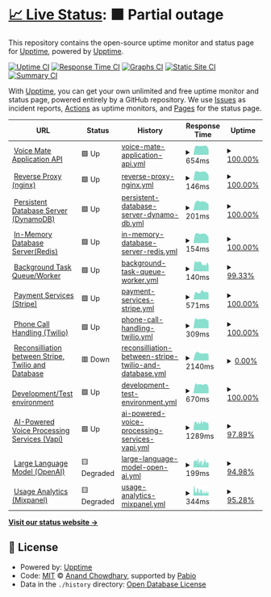 # [📈 Live Status](https://demo.upptime.js.org): <!--live status--> **🟧 Partial outage**

This repository contains the open-source uptime monitor and status page for [Upptime](https://upptime.js.org), powered by [Upptime](https://github.com/upptime/upptime).

[![Uptime CI](https://github.com/Voice-Mate/status-page/workflows/Uptime%20CI/badge.svg)](https://github.com/Voice-Mate/status-page/actions?query=workflow%3A%22Uptime+CI%22)
[![Response Time CI](https://github.com/Voice-Mate/status-page/workflows/Response%20Time%20CI/badge.svg)](https://github.com/Voice-Mate/status-page/actions?query=workflow%3A%22Response+Time+CI%22)
[![Graphs CI](https://github.com/Voice-Mate/status-page/workflows/Graphs%20CI/badge.svg)](https://github.com/Voice-Mate/status-page/actions?query=workflow%3A%22Graphs+CI%22)
[![Static Site CI](https://github.com/Voice-Mate/status-page/workflows/Static%20Site%20CI/badge.svg)](https://github.com/Voice-Mate/status-page/actions?query=workflow%3A%22Static+Site+CI%22)
[![Summary CI](https://github.com/Voice-Mate/status-page/workflows/Summary%20CI/badge.svg)](https://github.com/Voice-Mate/status-page/actions?query=workflow%3A%22Summary+CI%22)

With [Upptime](https://upptime.js.org), you can get your own unlimited and free uptime monitor and status page, powered entirely by a GitHub repository. We use [Issues](https://github.com/upptime/upptime/issues) as incident reports, [Actions](https://github.com/Voice-Mate/status-page/actions) as uptime monitors, and [Pages](https://demo.upptime.js.org) for the status page.

<!--start: status pages-->
<!-- This summary is generated by Upptime (https://github.com/upptime/upptime) -->
<!-- Do not edit this manually, your changes will be overwritten -->
<!-- prettier-ignore -->
| URL | Status | History | Response Time | Uptime |
| --- | ------ | ------- | ------------- | ------ |
| <img alt="" src="https://icons.duckduckgo.com/ip3/voicemate.nl.ico" height="13"> [Voice Mate Application API](https://voicemate.nl/fastapistatus) | 🟩 Up | [voice-mate-application-api.yml](https://github.com/Voice-Mate/status-page/commits/HEAD/history/voice-mate-application-api.yml) | <details><summary><img alt="Response time graph" src="./graphs/voice-mate-application-api/response-time-week.png" height="20"> 654ms</summary><br><a href="https://status.voicemate.nl/history/voice-mate-application-api"><img alt="Response time 583" src="https://img.shields.io/endpoint?url=https%3A%2F%2Fraw.githubusercontent.com%2FVoice-Mate%2Fstatus-page%2FHEAD%2Fapi%2Fvoice-mate-application-api%2Fresponse-time.json"></a><br><a href="https://status.voicemate.nl/history/voice-mate-application-api"><img alt="24-hour response time 404" src="https://img.shields.io/endpoint?url=https%3A%2F%2Fraw.githubusercontent.com%2FVoice-Mate%2Fstatus-page%2FHEAD%2Fapi%2Fvoice-mate-application-api%2Fresponse-time-day.json"></a><br><a href="https://status.voicemate.nl/history/voice-mate-application-api"><img alt="7-day response time 654" src="https://img.shields.io/endpoint?url=https%3A%2F%2Fraw.githubusercontent.com%2FVoice-Mate%2Fstatus-page%2FHEAD%2Fapi%2Fvoice-mate-application-api%2Fresponse-time-week.json"></a><br><a href="https://status.voicemate.nl/history/voice-mate-application-api"><img alt="30-day response time 586" src="https://img.shields.io/endpoint?url=https%3A%2F%2Fraw.githubusercontent.com%2FVoice-Mate%2Fstatus-page%2FHEAD%2Fapi%2Fvoice-mate-application-api%2Fresponse-time-month.json"></a><br><a href="https://status.voicemate.nl/history/voice-mate-application-api"><img alt="1-year response time 583" src="https://img.shields.io/endpoint?url=https%3A%2F%2Fraw.githubusercontent.com%2FVoice-Mate%2Fstatus-page%2FHEAD%2Fapi%2Fvoice-mate-application-api%2Fresponse-time-year.json"></a></details> | <details><summary><a href="https://status.voicemate.nl/history/voice-mate-application-api">100.00%</a></summary><a href="https://status.voicemate.nl/history/voice-mate-application-api"><img alt="All-time uptime 100.00%" src="https://img.shields.io/endpoint?url=https%3A%2F%2Fraw.githubusercontent.com%2FVoice-Mate%2Fstatus-page%2FHEAD%2Fapi%2Fvoice-mate-application-api%2Fuptime.json"></a><br><a href="https://status.voicemate.nl/history/voice-mate-application-api"><img alt="24-hour uptime 100.00%" src="https://img.shields.io/endpoint?url=https%3A%2F%2Fraw.githubusercontent.com%2FVoice-Mate%2Fstatus-page%2FHEAD%2Fapi%2Fvoice-mate-application-api%2Fuptime-day.json"></a><br><a href="https://status.voicemate.nl/history/voice-mate-application-api"><img alt="7-day uptime 100.00%" src="https://img.shields.io/endpoint?url=https%3A%2F%2Fraw.githubusercontent.com%2FVoice-Mate%2Fstatus-page%2FHEAD%2Fapi%2Fvoice-mate-application-api%2Fuptime-week.json"></a><br><a href="https://status.voicemate.nl/history/voice-mate-application-api"><img alt="30-day uptime 100.00%" src="https://img.shields.io/endpoint?url=https%3A%2F%2Fraw.githubusercontent.com%2FVoice-Mate%2Fstatus-page%2FHEAD%2Fapi%2Fvoice-mate-application-api%2Fuptime-month.json"></a><br><a href="https://status.voicemate.nl/history/voice-mate-application-api"><img alt="1-year uptime 100.00%" src="https://img.shields.io/endpoint?url=https%3A%2F%2Fraw.githubusercontent.com%2FVoice-Mate%2Fstatus-page%2FHEAD%2Fapi%2Fvoice-mate-application-api%2Fuptime-year.json"></a></details>
| <img alt="" src="https://icons.duckduckgo.com/ip3/voicemate.nl.ico" height="13"> [Reverse Proxy (nginx)](https://voicemate.nl/healthcheck) | 🟩 Up | [reverse-proxy-nginx.yml](https://github.com/Voice-Mate/status-page/commits/HEAD/history/reverse-proxy-nginx.yml) | <details><summary><img alt="Response time graph" src="./graphs/reverse-proxy-nginx/response-time-week.png" height="20"> 146ms</summary><br><a href="https://status.voicemate.nl/history/reverse-proxy-nginx"><img alt="Response time 130" src="https://img.shields.io/endpoint?url=https%3A%2F%2Fraw.githubusercontent.com%2FVoice-Mate%2Fstatus-page%2FHEAD%2Fapi%2Freverse-proxy-nginx%2Fresponse-time.json"></a><br><a href="https://status.voicemate.nl/history/reverse-proxy-nginx"><img alt="24-hour response time 91" src="https://img.shields.io/endpoint?url=https%3A%2F%2Fraw.githubusercontent.com%2FVoice-Mate%2Fstatus-page%2FHEAD%2Fapi%2Freverse-proxy-nginx%2Fresponse-time-day.json"></a><br><a href="https://status.voicemate.nl/history/reverse-proxy-nginx"><img alt="7-day response time 146" src="https://img.shields.io/endpoint?url=https%3A%2F%2Fraw.githubusercontent.com%2FVoice-Mate%2Fstatus-page%2FHEAD%2Fapi%2Freverse-proxy-nginx%2Fresponse-time-week.json"></a><br><a href="https://status.voicemate.nl/history/reverse-proxy-nginx"><img alt="30-day response time 131" src="https://img.shields.io/endpoint?url=https%3A%2F%2Fraw.githubusercontent.com%2FVoice-Mate%2Fstatus-page%2FHEAD%2Fapi%2Freverse-proxy-nginx%2Fresponse-time-month.json"></a><br><a href="https://status.voicemate.nl/history/reverse-proxy-nginx"><img alt="1-year response time 130" src="https://img.shields.io/endpoint?url=https%3A%2F%2Fraw.githubusercontent.com%2FVoice-Mate%2Fstatus-page%2FHEAD%2Fapi%2Freverse-proxy-nginx%2Fresponse-time-year.json"></a></details> | <details><summary><a href="https://status.voicemate.nl/history/reverse-proxy-nginx">100.00%</a></summary><a href="https://status.voicemate.nl/history/reverse-proxy-nginx"><img alt="All-time uptime 100.00%" src="https://img.shields.io/endpoint?url=https%3A%2F%2Fraw.githubusercontent.com%2FVoice-Mate%2Fstatus-page%2FHEAD%2Fapi%2Freverse-proxy-nginx%2Fuptime.json"></a><br><a href="https://status.voicemate.nl/history/reverse-proxy-nginx"><img alt="24-hour uptime 100.00%" src="https://img.shields.io/endpoint?url=https%3A%2F%2Fraw.githubusercontent.com%2FVoice-Mate%2Fstatus-page%2FHEAD%2Fapi%2Freverse-proxy-nginx%2Fuptime-day.json"></a><br><a href="https://status.voicemate.nl/history/reverse-proxy-nginx"><img alt="7-day uptime 100.00%" src="https://img.shields.io/endpoint?url=https%3A%2F%2Fraw.githubusercontent.com%2FVoice-Mate%2Fstatus-page%2FHEAD%2Fapi%2Freverse-proxy-nginx%2Fuptime-week.json"></a><br><a href="https://status.voicemate.nl/history/reverse-proxy-nginx"><img alt="30-day uptime 100.00%" src="https://img.shields.io/endpoint?url=https%3A%2F%2Fraw.githubusercontent.com%2FVoice-Mate%2Fstatus-page%2FHEAD%2Fapi%2Freverse-proxy-nginx%2Fuptime-month.json"></a><br><a href="https://status.voicemate.nl/history/reverse-proxy-nginx"><img alt="1-year uptime 100.00%" src="https://img.shields.io/endpoint?url=https%3A%2F%2Fraw.githubusercontent.com%2FVoice-Mate%2Fstatus-page%2FHEAD%2Fapi%2Freverse-proxy-nginx%2Fuptime-year.json"></a></details>
| <img alt="" src="https://icons.duckduckgo.com/ip3/voicemate.nl.ico" height="13"> [Persistent Database Server (DynamoDB)](https://voicemate.nl/databasestatus) | 🟩 Up | [persistent-database-server-dynamo-db.yml](https://github.com/Voice-Mate/status-page/commits/HEAD/history/persistent-database-server-dynamo-db.yml) | <details><summary><img alt="Response time graph" src="./graphs/persistent-database-server-dynamo-db/response-time-week.png" height="20"> 201ms</summary><br><a href="https://status.voicemate.nl/history/persistent-database-server-dynamo-db"><img alt="Response time 195" src="https://img.shields.io/endpoint?url=https%3A%2F%2Fraw.githubusercontent.com%2FVoice-Mate%2Fstatus-page%2FHEAD%2Fapi%2Fpersistent-database-server-dynamo-db%2Fresponse-time.json"></a><br><a href="https://status.voicemate.nl/history/persistent-database-server-dynamo-db"><img alt="24-hour response time 140" src="https://img.shields.io/endpoint?url=https%3A%2F%2Fraw.githubusercontent.com%2FVoice-Mate%2Fstatus-page%2FHEAD%2Fapi%2Fpersistent-database-server-dynamo-db%2Fresponse-time-day.json"></a><br><a href="https://status.voicemate.nl/history/persistent-database-server-dynamo-db"><img alt="7-day response time 201" src="https://img.shields.io/endpoint?url=https%3A%2F%2Fraw.githubusercontent.com%2FVoice-Mate%2Fstatus-page%2FHEAD%2Fapi%2Fpersistent-database-server-dynamo-db%2Fresponse-time-week.json"></a><br><a href="https://status.voicemate.nl/history/persistent-database-server-dynamo-db"><img alt="30-day response time 193" src="https://img.shields.io/endpoint?url=https%3A%2F%2Fraw.githubusercontent.com%2FVoice-Mate%2Fstatus-page%2FHEAD%2Fapi%2Fpersistent-database-server-dynamo-db%2Fresponse-time-month.json"></a><br><a href="https://status.voicemate.nl/history/persistent-database-server-dynamo-db"><img alt="1-year response time 195" src="https://img.shields.io/endpoint?url=https%3A%2F%2Fraw.githubusercontent.com%2FVoice-Mate%2Fstatus-page%2FHEAD%2Fapi%2Fpersistent-database-server-dynamo-db%2Fresponse-time-year.json"></a></details> | <details><summary><a href="https://status.voicemate.nl/history/persistent-database-server-dynamo-db">100.00%</a></summary><a href="https://status.voicemate.nl/history/persistent-database-server-dynamo-db"><img alt="All-time uptime 100.00%" src="https://img.shields.io/endpoint?url=https%3A%2F%2Fraw.githubusercontent.com%2FVoice-Mate%2Fstatus-page%2FHEAD%2Fapi%2Fpersistent-database-server-dynamo-db%2Fuptime.json"></a><br><a href="https://status.voicemate.nl/history/persistent-database-server-dynamo-db"><img alt="24-hour uptime 100.00%" src="https://img.shields.io/endpoint?url=https%3A%2F%2Fraw.githubusercontent.com%2FVoice-Mate%2Fstatus-page%2FHEAD%2Fapi%2Fpersistent-database-server-dynamo-db%2Fuptime-day.json"></a><br><a href="https://status.voicemate.nl/history/persistent-database-server-dynamo-db"><img alt="7-day uptime 100.00%" src="https://img.shields.io/endpoint?url=https%3A%2F%2Fraw.githubusercontent.com%2FVoice-Mate%2Fstatus-page%2FHEAD%2Fapi%2Fpersistent-database-server-dynamo-db%2Fuptime-week.json"></a><br><a href="https://status.voicemate.nl/history/persistent-database-server-dynamo-db"><img alt="30-day uptime 100.00%" src="https://img.shields.io/endpoint?url=https%3A%2F%2Fraw.githubusercontent.com%2FVoice-Mate%2Fstatus-page%2FHEAD%2Fapi%2Fpersistent-database-server-dynamo-db%2Fuptime-month.json"></a><br><a href="https://status.voicemate.nl/history/persistent-database-server-dynamo-db"><img alt="1-year uptime 100.00%" src="https://img.shields.io/endpoint?url=https%3A%2F%2Fraw.githubusercontent.com%2FVoice-Mate%2Fstatus-page%2FHEAD%2Fapi%2Fpersistent-database-server-dynamo-db%2Fuptime-year.json"></a></details>
| <img alt="" src="https://icons.duckduckgo.com/ip3/voicemate.nl.ico" height="13"> [In-Memory Database Server(Redis)](https://voicemate.nl/redisstatus) | 🟩 Up | [in-memory-database-server-redis.yml](https://github.com/Voice-Mate/status-page/commits/HEAD/history/in-memory-database-server-redis.yml) | <details><summary><img alt="Response time graph" src="./graphs/in-memory-database-server-redis/response-time-week.png" height="20"> 154ms</summary><br><a href="https://status.voicemate.nl/history/in-memory-database-server-redis"><img alt="Response time 140" src="https://img.shields.io/endpoint?url=https%3A%2F%2Fraw.githubusercontent.com%2FVoice-Mate%2Fstatus-page%2FHEAD%2Fapi%2Fin-memory-database-server-redis%2Fresponse-time.json"></a><br><a href="https://status.voicemate.nl/history/in-memory-database-server-redis"><img alt="24-hour response time 98" src="https://img.shields.io/endpoint?url=https%3A%2F%2Fraw.githubusercontent.com%2FVoice-Mate%2Fstatus-page%2FHEAD%2Fapi%2Fin-memory-database-server-redis%2Fresponse-time-day.json"></a><br><a href="https://status.voicemate.nl/history/in-memory-database-server-redis"><img alt="7-day response time 154" src="https://img.shields.io/endpoint?url=https%3A%2F%2Fraw.githubusercontent.com%2FVoice-Mate%2Fstatus-page%2FHEAD%2Fapi%2Fin-memory-database-server-redis%2Fresponse-time-week.json"></a><br><a href="https://status.voicemate.nl/history/in-memory-database-server-redis"><img alt="30-day response time 140" src="https://img.shields.io/endpoint?url=https%3A%2F%2Fraw.githubusercontent.com%2FVoice-Mate%2Fstatus-page%2FHEAD%2Fapi%2Fin-memory-database-server-redis%2Fresponse-time-month.json"></a><br><a href="https://status.voicemate.nl/history/in-memory-database-server-redis"><img alt="1-year response time 140" src="https://img.shields.io/endpoint?url=https%3A%2F%2Fraw.githubusercontent.com%2FVoice-Mate%2Fstatus-page%2FHEAD%2Fapi%2Fin-memory-database-server-redis%2Fresponse-time-year.json"></a></details> | <details><summary><a href="https://status.voicemate.nl/history/in-memory-database-server-redis">100.00%</a></summary><a href="https://status.voicemate.nl/history/in-memory-database-server-redis"><img alt="All-time uptime 100.00%" src="https://img.shields.io/endpoint?url=https%3A%2F%2Fraw.githubusercontent.com%2FVoice-Mate%2Fstatus-page%2FHEAD%2Fapi%2Fin-memory-database-server-redis%2Fuptime.json"></a><br><a href="https://status.voicemate.nl/history/in-memory-database-server-redis"><img alt="24-hour uptime 100.00%" src="https://img.shields.io/endpoint?url=https%3A%2F%2Fraw.githubusercontent.com%2FVoice-Mate%2Fstatus-page%2FHEAD%2Fapi%2Fin-memory-database-server-redis%2Fuptime-day.json"></a><br><a href="https://status.voicemate.nl/history/in-memory-database-server-redis"><img alt="7-day uptime 100.00%" src="https://img.shields.io/endpoint?url=https%3A%2F%2Fraw.githubusercontent.com%2FVoice-Mate%2Fstatus-page%2FHEAD%2Fapi%2Fin-memory-database-server-redis%2Fuptime-week.json"></a><br><a href="https://status.voicemate.nl/history/in-memory-database-server-redis"><img alt="30-day uptime 100.00%" src="https://img.shields.io/endpoint?url=https%3A%2F%2Fraw.githubusercontent.com%2FVoice-Mate%2Fstatus-page%2FHEAD%2Fapi%2Fin-memory-database-server-redis%2Fuptime-month.json"></a><br><a href="https://status.voicemate.nl/history/in-memory-database-server-redis"><img alt="1-year uptime 100.00%" src="https://img.shields.io/endpoint?url=https%3A%2F%2Fraw.githubusercontent.com%2FVoice-Mate%2Fstatus-page%2FHEAD%2Fapi%2Fin-memory-database-server-redis%2Fuptime-year.json"></a></details>
| <img alt="" src="https://icons.duckduckgo.com/ip3/voicemate.nl.ico" height="13"> [Background Task Queue/Worker](https://voicemate.nl/failed_tasks) | 🟩 Up | [background-task-queue-worker.yml](https://github.com/Voice-Mate/status-page/commits/HEAD/history/background-task-queue-worker.yml) | <details><summary><img alt="Response time graph" src="./graphs/background-task-queue-worker/response-time-week.png" height="20"> 140ms</summary><br><a href="https://status.voicemate.nl/history/background-task-queue-worker"><img alt="Response time 142" src="https://img.shields.io/endpoint?url=https%3A%2F%2Fraw.githubusercontent.com%2FVoice-Mate%2Fstatus-page%2FHEAD%2Fapi%2Fbackground-task-queue-worker%2Fresponse-time.json"></a><br><a href="https://status.voicemate.nl/history/background-task-queue-worker"><img alt="24-hour response time 99" src="https://img.shields.io/endpoint?url=https%3A%2F%2Fraw.githubusercontent.com%2FVoice-Mate%2Fstatus-page%2FHEAD%2Fapi%2Fbackground-task-queue-worker%2Fresponse-time-day.json"></a><br><a href="https://status.voicemate.nl/history/background-task-queue-worker"><img alt="7-day response time 140" src="https://img.shields.io/endpoint?url=https%3A%2F%2Fraw.githubusercontent.com%2FVoice-Mate%2Fstatus-page%2FHEAD%2Fapi%2Fbackground-task-queue-worker%2Fresponse-time-week.json"></a><br><a href="https://status.voicemate.nl/history/background-task-queue-worker"><img alt="30-day response time 143" src="https://img.shields.io/endpoint?url=https%3A%2F%2Fraw.githubusercontent.com%2FVoice-Mate%2Fstatus-page%2FHEAD%2Fapi%2Fbackground-task-queue-worker%2Fresponse-time-month.json"></a><br><a href="https://status.voicemate.nl/history/background-task-queue-worker"><img alt="1-year response time 142" src="https://img.shields.io/endpoint?url=https%3A%2F%2Fraw.githubusercontent.com%2FVoice-Mate%2Fstatus-page%2FHEAD%2Fapi%2Fbackground-task-queue-worker%2Fresponse-time-year.json"></a></details> | <details><summary><a href="https://status.voicemate.nl/history/background-task-queue-worker">99.33%</a></summary><a href="https://status.voicemate.nl/history/background-task-queue-worker"><img alt="All-time uptime 90.94%" src="https://img.shields.io/endpoint?url=https%3A%2F%2Fraw.githubusercontent.com%2FVoice-Mate%2Fstatus-page%2FHEAD%2Fapi%2Fbackground-task-queue-worker%2Fuptime.json"></a><br><a href="https://status.voicemate.nl/history/background-task-queue-worker"><img alt="24-hour uptime 100.00%" src="https://img.shields.io/endpoint?url=https%3A%2F%2Fraw.githubusercontent.com%2FVoice-Mate%2Fstatus-page%2FHEAD%2Fapi%2Fbackground-task-queue-worker%2Fuptime-day.json"></a><br><a href="https://status.voicemate.nl/history/background-task-queue-worker"><img alt="7-day uptime 99.33%" src="https://img.shields.io/endpoint?url=https%3A%2F%2Fraw.githubusercontent.com%2FVoice-Mate%2Fstatus-page%2FHEAD%2Fapi%2Fbackground-task-queue-worker%2Fuptime-week.json"></a><br><a href="https://status.voicemate.nl/history/background-task-queue-worker"><img alt="30-day uptime 90.23%" src="https://img.shields.io/endpoint?url=https%3A%2F%2Fraw.githubusercontent.com%2FVoice-Mate%2Fstatus-page%2FHEAD%2Fapi%2Fbackground-task-queue-worker%2Fuptime-month.json"></a><br><a href="https://status.voicemate.nl/history/background-task-queue-worker"><img alt="1-year uptime 90.94%" src="https://img.shields.io/endpoint?url=https%3A%2F%2Fraw.githubusercontent.com%2FVoice-Mate%2Fstatus-page%2FHEAD%2Fapi%2Fbackground-task-queue-worker%2Fuptime-year.json"></a></details>
| <img alt="" src="https://icons.duckduckgo.com/ip3/voicemate.nl.ico" height="13"> [Payment Services (Stripe)](https://voicemate.nl/stripestatus) | 🟩 Up | [payment-services-stripe.yml](https://github.com/Voice-Mate/status-page/commits/HEAD/history/payment-services-stripe.yml) | <details><summary><img alt="Response time graph" src="./graphs/payment-services-stripe/response-time-week.png" height="20"> 571ms</summary><br><a href="https://status.voicemate.nl/history/payment-services-stripe"><img alt="Response time 559" src="https://img.shields.io/endpoint?url=https%3A%2F%2Fraw.githubusercontent.com%2FVoice-Mate%2Fstatus-page%2FHEAD%2Fapi%2Fpayment-services-stripe%2Fresponse-time.json"></a><br><a href="https://status.voicemate.nl/history/payment-services-stripe"><img alt="24-hour response time 505" src="https://img.shields.io/endpoint?url=https%3A%2F%2Fraw.githubusercontent.com%2FVoice-Mate%2Fstatus-page%2FHEAD%2Fapi%2Fpayment-services-stripe%2Fresponse-time-day.json"></a><br><a href="https://status.voicemate.nl/history/payment-services-stripe"><img alt="7-day response time 571" src="https://img.shields.io/endpoint?url=https%3A%2F%2Fraw.githubusercontent.com%2FVoice-Mate%2Fstatus-page%2FHEAD%2Fapi%2Fpayment-services-stripe%2Fresponse-time-week.json"></a><br><a href="https://status.voicemate.nl/history/payment-services-stripe"><img alt="30-day response time 557" src="https://img.shields.io/endpoint?url=https%3A%2F%2Fraw.githubusercontent.com%2FVoice-Mate%2Fstatus-page%2FHEAD%2Fapi%2Fpayment-services-stripe%2Fresponse-time-month.json"></a><br><a href="https://status.voicemate.nl/history/payment-services-stripe"><img alt="1-year response time 559" src="https://img.shields.io/endpoint?url=https%3A%2F%2Fraw.githubusercontent.com%2FVoice-Mate%2Fstatus-page%2FHEAD%2Fapi%2Fpayment-services-stripe%2Fresponse-time-year.json"></a></details> | <details><summary><a href="https://status.voicemate.nl/history/payment-services-stripe">100.00%</a></summary><a href="https://status.voicemate.nl/history/payment-services-stripe"><img alt="All-time uptime 100.00%" src="https://img.shields.io/endpoint?url=https%3A%2F%2Fraw.githubusercontent.com%2FVoice-Mate%2Fstatus-page%2FHEAD%2Fapi%2Fpayment-services-stripe%2Fuptime.json"></a><br><a href="https://status.voicemate.nl/history/payment-services-stripe"><img alt="24-hour uptime 100.00%" src="https://img.shields.io/endpoint?url=https%3A%2F%2Fraw.githubusercontent.com%2FVoice-Mate%2Fstatus-page%2FHEAD%2Fapi%2Fpayment-services-stripe%2Fuptime-day.json"></a><br><a href="https://status.voicemate.nl/history/payment-services-stripe"><img alt="7-day uptime 100.00%" src="https://img.shields.io/endpoint?url=https%3A%2F%2Fraw.githubusercontent.com%2FVoice-Mate%2Fstatus-page%2FHEAD%2Fapi%2Fpayment-services-stripe%2Fuptime-week.json"></a><br><a href="https://status.voicemate.nl/history/payment-services-stripe"><img alt="30-day uptime 100.00%" src="https://img.shields.io/endpoint?url=https%3A%2F%2Fraw.githubusercontent.com%2FVoice-Mate%2Fstatus-page%2FHEAD%2Fapi%2Fpayment-services-stripe%2Fuptime-month.json"></a><br><a href="https://status.voicemate.nl/history/payment-services-stripe"><img alt="1-year uptime 100.00%" src="https://img.shields.io/endpoint?url=https%3A%2F%2Fraw.githubusercontent.com%2FVoice-Mate%2Fstatus-page%2FHEAD%2Fapi%2Fpayment-services-stripe%2Fuptime-year.json"></a></details>
| <img alt="" src="https://icons.duckduckgo.com/ip3/voicemate.nl.ico" height="13"> [Phone Call Handling (Twilio)](https://voicemate.nl/twiliostatus) | 🟩 Up | [phone-call-handling-twilio.yml](https://github.com/Voice-Mate/status-page/commits/HEAD/history/phone-call-handling-twilio.yml) | <details><summary><img alt="Response time graph" src="./graphs/phone-call-handling-twilio/response-time-week.png" height="20"> 309ms</summary><br><a href="https://status.voicemate.nl/history/phone-call-handling-twilio"><img alt="Response time 308" src="https://img.shields.io/endpoint?url=https%3A%2F%2Fraw.githubusercontent.com%2FVoice-Mate%2Fstatus-page%2FHEAD%2Fapi%2Fphone-call-handling-twilio%2Fresponse-time.json"></a><br><a href="https://status.voicemate.nl/history/phone-call-handling-twilio"><img alt="24-hour response time 247" src="https://img.shields.io/endpoint?url=https%3A%2F%2Fraw.githubusercontent.com%2FVoice-Mate%2Fstatus-page%2FHEAD%2Fapi%2Fphone-call-handling-twilio%2Fresponse-time-day.json"></a><br><a href="https://status.voicemate.nl/history/phone-call-handling-twilio"><img alt="7-day response time 309" src="https://img.shields.io/endpoint?url=https%3A%2F%2Fraw.githubusercontent.com%2FVoice-Mate%2Fstatus-page%2FHEAD%2Fapi%2Fphone-call-handling-twilio%2Fresponse-time-week.json"></a><br><a href="https://status.voicemate.nl/history/phone-call-handling-twilio"><img alt="30-day response time 310" src="https://img.shields.io/endpoint?url=https%3A%2F%2Fraw.githubusercontent.com%2FVoice-Mate%2Fstatus-page%2FHEAD%2Fapi%2Fphone-call-handling-twilio%2Fresponse-time-month.json"></a><br><a href="https://status.voicemate.nl/history/phone-call-handling-twilio"><img alt="1-year response time 308" src="https://img.shields.io/endpoint?url=https%3A%2F%2Fraw.githubusercontent.com%2FVoice-Mate%2Fstatus-page%2FHEAD%2Fapi%2Fphone-call-handling-twilio%2Fresponse-time-year.json"></a></details> | <details><summary><a href="https://status.voicemate.nl/history/phone-call-handling-twilio">100.00%</a></summary><a href="https://status.voicemate.nl/history/phone-call-handling-twilio"><img alt="All-time uptime 100.00%" src="https://img.shields.io/endpoint?url=https%3A%2F%2Fraw.githubusercontent.com%2FVoice-Mate%2Fstatus-page%2FHEAD%2Fapi%2Fphone-call-handling-twilio%2Fuptime.json"></a><br><a href="https://status.voicemate.nl/history/phone-call-handling-twilio"><img alt="24-hour uptime 100.00%" src="https://img.shields.io/endpoint?url=https%3A%2F%2Fraw.githubusercontent.com%2FVoice-Mate%2Fstatus-page%2FHEAD%2Fapi%2Fphone-call-handling-twilio%2Fuptime-day.json"></a><br><a href="https://status.voicemate.nl/history/phone-call-handling-twilio"><img alt="7-day uptime 100.00%" src="https://img.shields.io/endpoint?url=https%3A%2F%2Fraw.githubusercontent.com%2FVoice-Mate%2Fstatus-page%2FHEAD%2Fapi%2Fphone-call-handling-twilio%2Fuptime-week.json"></a><br><a href="https://status.voicemate.nl/history/phone-call-handling-twilio"><img alt="30-day uptime 100.00%" src="https://img.shields.io/endpoint?url=https%3A%2F%2Fraw.githubusercontent.com%2FVoice-Mate%2Fstatus-page%2FHEAD%2Fapi%2Fphone-call-handling-twilio%2Fuptime-month.json"></a><br><a href="https://status.voicemate.nl/history/phone-call-handling-twilio"><img alt="1-year uptime 100.00%" src="https://img.shields.io/endpoint?url=https%3A%2F%2Fraw.githubusercontent.com%2FVoice-Mate%2Fstatus-page%2FHEAD%2Fapi%2Fphone-call-handling-twilio%2Fuptime-year.json"></a></details>
| <img alt="" src="https://icons.duckduckgo.com/ip3/voicemate.nl.ico" height="13"> [Reconsilliation between Stripe, Twilio and Database](https://voicemate.nl/databases_in_sync) | 🟥 Down | [reconsilliation-between-stripe-twilio-and-database.yml](https://github.com/Voice-Mate/status-page/commits/HEAD/history/reconsilliation-between-stripe-twilio-and-database.yml) | <details><summary><img alt="Response time graph" src="./graphs/reconsilliation-between-stripe-twilio-and-database/response-time-week.png" height="20"> 2140ms</summary><br><a href="https://status.voicemate.nl/history/reconsilliation-between-stripe-twilio-and-database"><img alt="Response time 2201" src="https://img.shields.io/endpoint?url=https%3A%2F%2Fraw.githubusercontent.com%2FVoice-Mate%2Fstatus-page%2FHEAD%2Fapi%2Freconsilliation-between-stripe-twilio-and-database%2Fresponse-time.json"></a><br><a href="https://status.voicemate.nl/history/reconsilliation-between-stripe-twilio-and-database"><img alt="24-hour response time 1789" src="https://img.shields.io/endpoint?url=https%3A%2F%2Fraw.githubusercontent.com%2FVoice-Mate%2Fstatus-page%2FHEAD%2Fapi%2Freconsilliation-between-stripe-twilio-and-database%2Fresponse-time-day.json"></a><br><a href="https://status.voicemate.nl/history/reconsilliation-between-stripe-twilio-and-database"><img alt="7-day response time 2140" src="https://img.shields.io/endpoint?url=https%3A%2F%2Fraw.githubusercontent.com%2FVoice-Mate%2Fstatus-page%2FHEAD%2Fapi%2Freconsilliation-between-stripe-twilio-and-database%2Fresponse-time-week.json"></a><br><a href="https://status.voicemate.nl/history/reconsilliation-between-stripe-twilio-and-database"><img alt="30-day response time 2201" src="https://img.shields.io/endpoint?url=https%3A%2F%2Fraw.githubusercontent.com%2FVoice-Mate%2Fstatus-page%2FHEAD%2Fapi%2Freconsilliation-between-stripe-twilio-and-database%2Fresponse-time-month.json"></a><br><a href="https://status.voicemate.nl/history/reconsilliation-between-stripe-twilio-and-database"><img alt="1-year response time 2201" src="https://img.shields.io/endpoint?url=https%3A%2F%2Fraw.githubusercontent.com%2FVoice-Mate%2Fstatus-page%2FHEAD%2Fapi%2Freconsilliation-between-stripe-twilio-and-database%2Fresponse-time-year.json"></a></details> | <details><summary><a href="https://status.voicemate.nl/history/reconsilliation-between-stripe-twilio-and-database">0.00%</a></summary><a href="https://status.voicemate.nl/history/reconsilliation-between-stripe-twilio-and-database"><img alt="All-time uptime 44.08%" src="https://img.shields.io/endpoint?url=https%3A%2F%2Fraw.githubusercontent.com%2FVoice-Mate%2Fstatus-page%2FHEAD%2Fapi%2Freconsilliation-between-stripe-twilio-and-database%2Fuptime.json"></a><br><a href="https://status.voicemate.nl/history/reconsilliation-between-stripe-twilio-and-database"><img alt="24-hour uptime 0.00%" src="https://img.shields.io/endpoint?url=https%3A%2F%2Fraw.githubusercontent.com%2FVoice-Mate%2Fstatus-page%2FHEAD%2Fapi%2Freconsilliation-between-stripe-twilio-and-database%2Fuptime-day.json"></a><br><a href="https://status.voicemate.nl/history/reconsilliation-between-stripe-twilio-and-database"><img alt="7-day uptime 0.00%" src="https://img.shields.io/endpoint?url=https%3A%2F%2Fraw.githubusercontent.com%2FVoice-Mate%2Fstatus-page%2FHEAD%2Fapi%2Freconsilliation-between-stripe-twilio-and-database%2Fuptime-week.json"></a><br><a href="https://status.voicemate.nl/history/reconsilliation-between-stripe-twilio-and-database"><img alt="30-day uptime 44.08%" src="https://img.shields.io/endpoint?url=https%3A%2F%2Fraw.githubusercontent.com%2FVoice-Mate%2Fstatus-page%2FHEAD%2Fapi%2Freconsilliation-between-stripe-twilio-and-database%2Fuptime-month.json"></a><br><a href="https://status.voicemate.nl/history/reconsilliation-between-stripe-twilio-and-database"><img alt="1-year uptime 44.08%" src="https://img.shields.io/endpoint?url=https%3A%2F%2Fraw.githubusercontent.com%2FVoice-Mate%2Fstatus-page%2FHEAD%2Fapi%2Freconsilliation-between-stripe-twilio-and-database%2Fuptime-year.json"></a></details>
| <img alt="" src="https://icons.duckduckgo.com/ip3/triage-voicemate-backend.sou81r6ngg1is.eu-central-1.cs.amazonlightsail.com.ico" height="13"> [Development/Test environment](https://triage-voicemate-backend.sou81r6ngg1is.eu-central-1.cs.amazonlightsail.com/fastapistatus) | 🟩 Up | [development-test-environment.yml](https://github.com/Voice-Mate/status-page/commits/HEAD/history/development-test-environment.yml) | <details><summary><img alt="Response time graph" src="./graphs/development-test-environment/response-time-week.png" height="20"> 670ms</summary><br><a href="https://status.voicemate.nl/history/development-test-environment"><img alt="Response time 781" src="https://img.shields.io/endpoint?url=https%3A%2F%2Fraw.githubusercontent.com%2FVoice-Mate%2Fstatus-page%2FHEAD%2Fapi%2Fdevelopment-test-environment%2Fresponse-time.json"></a><br><a href="https://status.voicemate.nl/history/development-test-environment"><img alt="24-hour response time 423" src="https://img.shields.io/endpoint?url=https%3A%2F%2Fraw.githubusercontent.com%2FVoice-Mate%2Fstatus-page%2FHEAD%2Fapi%2Fdevelopment-test-environment%2Fresponse-time-day.json"></a><br><a href="https://status.voicemate.nl/history/development-test-environment"><img alt="7-day response time 670" src="https://img.shields.io/endpoint?url=https%3A%2F%2Fraw.githubusercontent.com%2FVoice-Mate%2Fstatus-page%2FHEAD%2Fapi%2Fdevelopment-test-environment%2Fresponse-time-week.json"></a><br><a href="https://status.voicemate.nl/history/development-test-environment"><img alt="30-day response time 629" src="https://img.shields.io/endpoint?url=https%3A%2F%2Fraw.githubusercontent.com%2FVoice-Mate%2Fstatus-page%2FHEAD%2Fapi%2Fdevelopment-test-environment%2Fresponse-time-month.json"></a><br><a href="https://status.voicemate.nl/history/development-test-environment"><img alt="1-year response time 781" src="https://img.shields.io/endpoint?url=https%3A%2F%2Fraw.githubusercontent.com%2FVoice-Mate%2Fstatus-page%2FHEAD%2Fapi%2Fdevelopment-test-environment%2Fresponse-time-year.json"></a></details> | <details><summary><a href="https://status.voicemate.nl/history/development-test-environment">100.00%</a></summary><a href="https://status.voicemate.nl/history/development-test-environment"><img alt="All-time uptime 95.86%" src="https://img.shields.io/endpoint?url=https%3A%2F%2Fraw.githubusercontent.com%2FVoice-Mate%2Fstatus-page%2FHEAD%2Fapi%2Fdevelopment-test-environment%2Fuptime.json"></a><br><a href="https://status.voicemate.nl/history/development-test-environment"><img alt="24-hour uptime 100.00%" src="https://img.shields.io/endpoint?url=https%3A%2F%2Fraw.githubusercontent.com%2FVoice-Mate%2Fstatus-page%2FHEAD%2Fapi%2Fdevelopment-test-environment%2Fuptime-day.json"></a><br><a href="https://status.voicemate.nl/history/development-test-environment"><img alt="7-day uptime 100.00%" src="https://img.shields.io/endpoint?url=https%3A%2F%2Fraw.githubusercontent.com%2FVoice-Mate%2Fstatus-page%2FHEAD%2Fapi%2Fdevelopment-test-environment%2Fuptime-week.json"></a><br><a href="https://status.voicemate.nl/history/development-test-environment"><img alt="30-day uptime 100.00%" src="https://img.shields.io/endpoint?url=https%3A%2F%2Fraw.githubusercontent.com%2FVoice-Mate%2Fstatus-page%2FHEAD%2Fapi%2Fdevelopment-test-environment%2Fuptime-month.json"></a><br><a href="https://status.voicemate.nl/history/development-test-environment"><img alt="1-year uptime 95.86%" src="https://img.shields.io/endpoint?url=https%3A%2F%2Fraw.githubusercontent.com%2FVoice-Mate%2Fstatus-page%2FHEAD%2Fapi%2Fdevelopment-test-environment%2Fuptime-year.json"></a></details>
| <img alt="" src="https://icons.duckduckgo.com/ip3/status.vapi.ai.ico" height="13"> [AI-Powered Voice Processing Services (Vapi)](https://status.vapi.ai) | 🟩 Up | [ai-powered-voice-processing-services-vapi.yml](https://github.com/Voice-Mate/status-page/commits/HEAD/history/ai-powered-voice-processing-services-vapi.yml) | <details><summary><img alt="Response time graph" src="./graphs/ai-powered-voice-processing-services-vapi/response-time-week.png" height="20"> 1289ms</summary><br><a href="https://status.voicemate.nl/history/ai-powered-voice-processing-services-vapi"><img alt="Response time 1255" src="https://img.shields.io/endpoint?url=https%3A%2F%2Fraw.githubusercontent.com%2FVoice-Mate%2Fstatus-page%2FHEAD%2Fapi%2Fai-powered-voice-processing-services-vapi%2Fresponse-time.json"></a><br><a href="https://status.voicemate.nl/history/ai-powered-voice-processing-services-vapi"><img alt="24-hour response time 856" src="https://img.shields.io/endpoint?url=https%3A%2F%2Fraw.githubusercontent.com%2FVoice-Mate%2Fstatus-page%2FHEAD%2Fapi%2Fai-powered-voice-processing-services-vapi%2Fresponse-time-day.json"></a><br><a href="https://status.voicemate.nl/history/ai-powered-voice-processing-services-vapi"><img alt="7-day response time 1289" src="https://img.shields.io/endpoint?url=https%3A%2F%2Fraw.githubusercontent.com%2FVoice-Mate%2Fstatus-page%2FHEAD%2Fapi%2Fai-powered-voice-processing-services-vapi%2Fresponse-time-week.json"></a><br><a href="https://status.voicemate.nl/history/ai-powered-voice-processing-services-vapi"><img alt="30-day response time 1252" src="https://img.shields.io/endpoint?url=https%3A%2F%2Fraw.githubusercontent.com%2FVoice-Mate%2Fstatus-page%2FHEAD%2Fapi%2Fai-powered-voice-processing-services-vapi%2Fresponse-time-month.json"></a><br><a href="https://status.voicemate.nl/history/ai-powered-voice-processing-services-vapi"><img alt="1-year response time 1255" src="https://img.shields.io/endpoint?url=https%3A%2F%2Fraw.githubusercontent.com%2FVoice-Mate%2Fstatus-page%2FHEAD%2Fapi%2Fai-powered-voice-processing-services-vapi%2Fresponse-time-year.json"></a></details> | <details><summary><a href="https://status.voicemate.nl/history/ai-powered-voice-processing-services-vapi">97.89%</a></summary><a href="https://status.voicemate.nl/history/ai-powered-voice-processing-services-vapi"><img alt="All-time uptime 99.04%" src="https://img.shields.io/endpoint?url=https%3A%2F%2Fraw.githubusercontent.com%2FVoice-Mate%2Fstatus-page%2FHEAD%2Fapi%2Fai-powered-voice-processing-services-vapi%2Fuptime.json"></a><br><a href="https://status.voicemate.nl/history/ai-powered-voice-processing-services-vapi"><img alt="24-hour uptime 100.00%" src="https://img.shields.io/endpoint?url=https%3A%2F%2Fraw.githubusercontent.com%2FVoice-Mate%2Fstatus-page%2FHEAD%2Fapi%2Fai-powered-voice-processing-services-vapi%2Fuptime-day.json"></a><br><a href="https://status.voicemate.nl/history/ai-powered-voice-processing-services-vapi"><img alt="7-day uptime 97.89%" src="https://img.shields.io/endpoint?url=https%3A%2F%2Fraw.githubusercontent.com%2FVoice-Mate%2Fstatus-page%2FHEAD%2Fapi%2Fai-powered-voice-processing-services-vapi%2Fuptime-week.json"></a><br><a href="https://status.voicemate.nl/history/ai-powered-voice-processing-services-vapi"><img alt="30-day uptime 98.96%" src="https://img.shields.io/endpoint?url=https%3A%2F%2Fraw.githubusercontent.com%2FVoice-Mate%2Fstatus-page%2FHEAD%2Fapi%2Fai-powered-voice-processing-services-vapi%2Fuptime-month.json"></a><br><a href="https://status.voicemate.nl/history/ai-powered-voice-processing-services-vapi"><img alt="1-year uptime 99.04%" src="https://img.shields.io/endpoint?url=https%3A%2F%2Fraw.githubusercontent.com%2FVoice-Mate%2Fstatus-page%2FHEAD%2Fapi%2Fai-powered-voice-processing-services-vapi%2Fuptime-year.json"></a></details>
| <img alt="" src="https://icons.duckduckgo.com/ip3/status.openai.com.ico" height="13"> [Large Language Model (OpenAI)](https://status.openai.com/) | 🟨 Degraded | [large-language-model-open-ai.yml](https://github.com/Voice-Mate/status-page/commits/HEAD/history/large-language-model-open-ai.yml) | <details><summary><img alt="Response time graph" src="./graphs/large-language-model-open-ai/response-time-week.png" height="20"> 199ms</summary><br><a href="https://status.voicemate.nl/history/large-language-model-open-ai"><img alt="Response time 243" src="https://img.shields.io/endpoint?url=https%3A%2F%2Fraw.githubusercontent.com%2FVoice-Mate%2Fstatus-page%2FHEAD%2Fapi%2Flarge-language-model-open-ai%2Fresponse-time.json"></a><br><a href="https://status.voicemate.nl/history/large-language-model-open-ai"><img alt="24-hour response time 166" src="https://img.shields.io/endpoint?url=https%3A%2F%2Fraw.githubusercontent.com%2FVoice-Mate%2Fstatus-page%2FHEAD%2Fapi%2Flarge-language-model-open-ai%2Fresponse-time-day.json"></a><br><a href="https://status.voicemate.nl/history/large-language-model-open-ai"><img alt="7-day response time 199" src="https://img.shields.io/endpoint?url=https%3A%2F%2Fraw.githubusercontent.com%2FVoice-Mate%2Fstatus-page%2FHEAD%2Fapi%2Flarge-language-model-open-ai%2Fresponse-time-week.json"></a><br><a href="https://status.voicemate.nl/history/large-language-model-open-ai"><img alt="30-day response time 246" src="https://img.shields.io/endpoint?url=https%3A%2F%2Fraw.githubusercontent.com%2FVoice-Mate%2Fstatus-page%2FHEAD%2Fapi%2Flarge-language-model-open-ai%2Fresponse-time-month.json"></a><br><a href="https://status.voicemate.nl/history/large-language-model-open-ai"><img alt="1-year response time 243" src="https://img.shields.io/endpoint?url=https%3A%2F%2Fraw.githubusercontent.com%2FVoice-Mate%2Fstatus-page%2FHEAD%2Fapi%2Flarge-language-model-open-ai%2Fresponse-time-year.json"></a></details> | <details><summary><a href="https://status.voicemate.nl/history/large-language-model-open-ai">94.98%</a></summary><a href="https://status.voicemate.nl/history/large-language-model-open-ai"><img alt="All-time uptime 93.12%" src="https://img.shields.io/endpoint?url=https%3A%2F%2Fraw.githubusercontent.com%2FVoice-Mate%2Fstatus-page%2FHEAD%2Fapi%2Flarge-language-model-open-ai%2Fuptime.json"></a><br><a href="https://status.voicemate.nl/history/large-language-model-open-ai"><img alt="24-hour uptime 98.93%" src="https://img.shields.io/endpoint?url=https%3A%2F%2Fraw.githubusercontent.com%2FVoice-Mate%2Fstatus-page%2FHEAD%2Fapi%2Flarge-language-model-open-ai%2Fuptime-day.json"></a><br><a href="https://status.voicemate.nl/history/large-language-model-open-ai"><img alt="7-day uptime 94.98%" src="https://img.shields.io/endpoint?url=https%3A%2F%2Fraw.githubusercontent.com%2FVoice-Mate%2Fstatus-page%2FHEAD%2Fapi%2Flarge-language-model-open-ai%2Fuptime-week.json"></a><br><a href="https://status.voicemate.nl/history/large-language-model-open-ai"><img alt="30-day uptime 94.92%" src="https://img.shields.io/endpoint?url=https%3A%2F%2Fraw.githubusercontent.com%2FVoice-Mate%2Fstatus-page%2FHEAD%2Fapi%2Flarge-language-model-open-ai%2Fuptime-month.json"></a><br><a href="https://status.voicemate.nl/history/large-language-model-open-ai"><img alt="1-year uptime 93.12%" src="https://img.shields.io/endpoint?url=https%3A%2F%2Fraw.githubusercontent.com%2FVoice-Mate%2Fstatus-page%2FHEAD%2Fapi%2Flarge-language-model-open-ai%2Fuptime-year.json"></a></details>
| <img alt="" src="https://icons.duckduckgo.com/ip3/www.mixpanelstatus.com.ico" height="13"> [Usage Analytics (Mixpanel)](https://www.mixpanelstatus.com/) | 🟨 Degraded | [usage-analytics-mixpanel.yml](https://github.com/Voice-Mate/status-page/commits/HEAD/history/usage-analytics-mixpanel.yml) | <details><summary><img alt="Response time graph" src="./graphs/usage-analytics-mixpanel/response-time-week.png" height="20"> 344ms</summary><br><a href="https://status.voicemate.nl/history/usage-analytics-mixpanel"><img alt="Response time 440" src="https://img.shields.io/endpoint?url=https%3A%2F%2Fraw.githubusercontent.com%2FVoice-Mate%2Fstatus-page%2FHEAD%2Fapi%2Fusage-analytics-mixpanel%2Fresponse-time.json"></a><br><a href="https://status.voicemate.nl/history/usage-analytics-mixpanel"><img alt="24-hour response time 294" src="https://img.shields.io/endpoint?url=https%3A%2F%2Fraw.githubusercontent.com%2FVoice-Mate%2Fstatus-page%2FHEAD%2Fapi%2Fusage-analytics-mixpanel%2Fresponse-time-day.json"></a><br><a href="https://status.voicemate.nl/history/usage-analytics-mixpanel"><img alt="7-day response time 344" src="https://img.shields.io/endpoint?url=https%3A%2F%2Fraw.githubusercontent.com%2FVoice-Mate%2Fstatus-page%2FHEAD%2Fapi%2Fusage-analytics-mixpanel%2Fresponse-time-week.json"></a><br><a href="https://status.voicemate.nl/history/usage-analytics-mixpanel"><img alt="30-day response time 422" src="https://img.shields.io/endpoint?url=https%3A%2F%2Fraw.githubusercontent.com%2FVoice-Mate%2Fstatus-page%2FHEAD%2Fapi%2Fusage-analytics-mixpanel%2Fresponse-time-month.json"></a><br><a href="https://status.voicemate.nl/history/usage-analytics-mixpanel"><img alt="1-year response time 440" src="https://img.shields.io/endpoint?url=https%3A%2F%2Fraw.githubusercontent.com%2FVoice-Mate%2Fstatus-page%2FHEAD%2Fapi%2Fusage-analytics-mixpanel%2Fresponse-time-year.json"></a></details> | <details><summary><a href="https://status.voicemate.nl/history/usage-analytics-mixpanel">95.28%</a></summary><a href="https://status.voicemate.nl/history/usage-analytics-mixpanel"><img alt="All-time uptime 97.37%" src="https://img.shields.io/endpoint?url=https%3A%2F%2Fraw.githubusercontent.com%2FVoice-Mate%2Fstatus-page%2FHEAD%2Fapi%2Fusage-analytics-mixpanel%2Fuptime.json"></a><br><a href="https://status.voicemate.nl/history/usage-analytics-mixpanel"><img alt="24-hour uptime 98.94%" src="https://img.shields.io/endpoint?url=https%3A%2F%2Fraw.githubusercontent.com%2FVoice-Mate%2Fstatus-page%2FHEAD%2Fapi%2Fusage-analytics-mixpanel%2Fuptime-day.json"></a><br><a href="https://status.voicemate.nl/history/usage-analytics-mixpanel"><img alt="7-day uptime 95.28%" src="https://img.shields.io/endpoint?url=https%3A%2F%2Fraw.githubusercontent.com%2FVoice-Mate%2Fstatus-page%2FHEAD%2Fapi%2Fusage-analytics-mixpanel%2Fuptime-week.json"></a><br><a href="https://status.voicemate.nl/history/usage-analytics-mixpanel"><img alt="30-day uptime 95.84%" src="https://img.shields.io/endpoint?url=https%3A%2F%2Fraw.githubusercontent.com%2FVoice-Mate%2Fstatus-page%2FHEAD%2Fapi%2Fusage-analytics-mixpanel%2Fuptime-month.json"></a><br><a href="https://status.voicemate.nl/history/usage-analytics-mixpanel"><img alt="1-year uptime 97.37%" src="https://img.shields.io/endpoint?url=https%3A%2F%2Fraw.githubusercontent.com%2FVoice-Mate%2Fstatus-page%2FHEAD%2Fapi%2Fusage-analytics-mixpanel%2Fuptime-year.json"></a></details>

<!--end: status pages-->

[**Visit our status website →**](https://demo.upptime.js.org)

## 📄 License

- Powered by: [Upptime](https://github.com/upptime/upptime)
- Code: [MIT](./LICENSE) © [Anand Chowdhary](https://anandchowdhary.com), supported by [Pabio](https://pabio.com)
- Data in the `./history` directory: [Open Database License](https://opendatacommons.org/licenses/odbl/1-0/)
